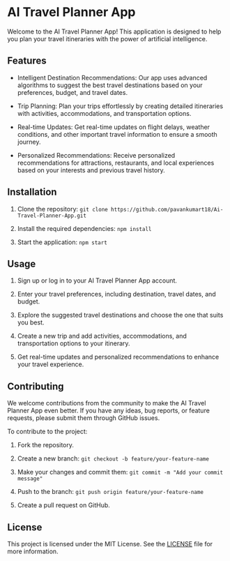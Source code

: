 # AI Travel Planner App

Welcome to the AI Travel Planner App! This application is designed to help you plan your travel itineraries with the power of artificial intelligence.

## Features

- Intelligent Destination Recommendations: Our app uses advanced algorithms to suggest the best travel destinations based on your preferences, budget, and travel dates.

- Trip Planning: Plan your trips effortlessly by creating detailed itineraries with activities, accommodations, and transportation options.

- Real-time Updates: Get real-time updates on flight delays, weather conditions, and other important travel information to ensure a smooth journey.

- Personalized Recommendations: Receive personalized recommendations for attractions, restaurants, and local experiences based on your interests and previous travel history.

## Installation

1. Clone the repository: `git clone https://github.com/pavankumart18/Ai-Travel-Planner-App.git`

2. Install the required dependencies: `npm install`

3. Start the application: `npm start`

## Usage

1. Sign up or log in to your AI Travel Planner App account.

2. Enter your travel preferences, including destination, travel dates, and budget.

3. Explore the suggested travel destinations and choose the one that suits you best.

4. Create a new trip and add activities, accommodations, and transportation options to your itinerary.

5. Get real-time updates and personalized recommendations to enhance your travel experience.

## Contributing

We welcome contributions from the community to make the AI Travel Planner App even better. If you have any ideas, bug reports, or feature requests, please submit them through GitHub issues.

To contribute to the project:

1. Fork the repository.

2. Create a new branch: `git checkout -b feature/your-feature-name`

3. Make your changes and commit them: `git commit -m "Add your commit message"`

4. Push to the branch: `git push origin feature/your-feature-name`

5. Create a pull request on GitHub.

## License

This project is licensed under the MIT License. See the [LICENSE](LICENSE) file for more information.
